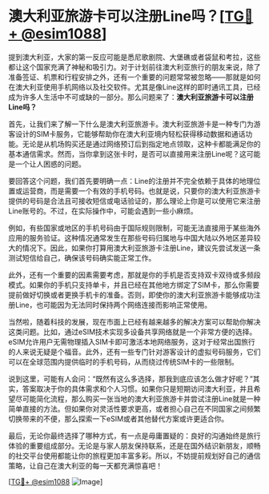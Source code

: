 # 澳大利亚旅游卡可以注册Line吗？[[TG💪+ @esim1088](https://t.me/s/esim1088)]

提到澳大利亚，大家的第一反应可能是悉尼歌剧院、大堡礁或者袋鼠和考拉，这些都让这个国家充满了神秘和吸引力。对于计划前往澳大利亚旅行的朋友来说，除了准备签证、机票和行程安排之外，还有一个重要的问题常常被忽略——那就是如何在澳大利亚使用手机网络以及社交软件。尤其是像Line这样的即时通讯工具，已经成为许多人生活中不可或缺的一部分。那么问题来了：**澳大利亚旅游卡可以注册Line吗？**

首先，让我们来了解一下什么是澳大利亚旅游卡。澳大利亚旅游卡是一种专门为游客设计的SIM卡服务，它能够帮助你在澳大利亚境内轻松获得移动数据和通话功能。无论是从机场购买还是通过网络预订后到指定地点领取，这种卡都能满足你的基本通信需求。然而，当你拿到这张卡时，是否可以直接用来注册Line呢？这可能是一个让人困惑的问题。

要回答这个问题，我们首先要明确一点：Line的注册并不完全依赖于具体的地理位置或运营商，而是需要一个有效的手机号码。也就是说，只要你的澳大利亚旅游卡提供的号码是合法且可接收短信或电话验证的，那么理论上你是可以使用它来注册Line账号的。不过，在实际操作中，可能会遇到一些小麻烦。

例如，有些国家或地区的手机号码由于国际规则限制，可能无法直接用于某些海外应用的服务验证。这种情况通常发生在那些号码归属地与中国大陆以外地区差异较大的情况下。因此，如果你打算用澳大利亚旅游卡注册Line，建议先尝试发送一条测试短信给自己，确保该号码确实能正常工作。

此外，还有一个重要的因素需要考虑，那就是你的手机是否支持双卡双待或多频段模式。如果你的手机只支持单卡，并且已经在其他地方绑定了SIM卡，那么你需要提前做好切换或者更换手机卡的准备。否则，即使你的澳大利亚旅游卡能够成功注册Line，也可能因为无法同时保持两个网络连接而影响正常使用。

当然啦，随着科技的发展，现在市面上已经有越来越多的解决方案可以帮助你解决这类问题。比如，通过eSIM技术实现多设备共享网络就是一个非常方便的选择。eSIM允许用户无需物理插入SIM卡即可激活本地网络服务，这对于经常出国旅行的人来说无疑是个福音。此外，还有一些专门针对游客设计的虚拟号码服务，它们可以在全球范围内提供临时的手机号码，从而绕过传统SIM卡的一些限制。

说到这里，可能有人会问：“既然有这么多选择，那我到底应该怎么做才好呢？”其实，答案取决于你的具体需求和个人习惯。如果你只是短期访问澳大利亚，并且希望尽可能简化流程，那么购买一张当地的澳大利亚旅游卡并尝试注册Line就是一种简单直接的方法。但如果你对灵活性要求更高，或者担心自己在不同国家之间频繁切换带来的不便，那么探索一下eSIM或者其他替代方案或许更适合你。

最后，无论你最终选择了哪种方式，有一点是毋庸置疑的：良好的沟通始终是旅行体验的重要组成部分。无论是与家人朋友保持联系，还是在国外结识新朋友，顺畅的社交平台使用都能让你的旅程更加丰富多彩。所以，不妨提前规划好自己的通信策略，让自己在澳大利亚的每一天都充满惊喜吧！

[[TG💪+ @esim1088](https://t.me/s/esim1088) ![Image](https://i.postimg.cc/4NQfJmqS/Snipaste-2025-05-13-00-14-12.png)]